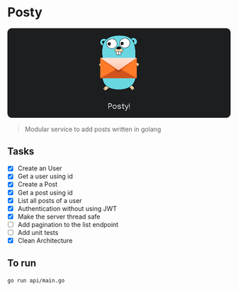 # Posty

![posty cover](/assets/cover.png)

> Modular service to add posts written in golang

## Tasks

- [x] Create an User
- [x] Get a user using id
- [x] Create a Post
- [x] Get a post using id
- [x] List all posts of a user
- [x] Authentication without using JWT
- [x] Make the server thread safe
- [ ] Add pagination to the list endpoint
- [ ] Add unit tests
- [x] Clean Architecture

## To run

```sh
go run api/main.go
```
